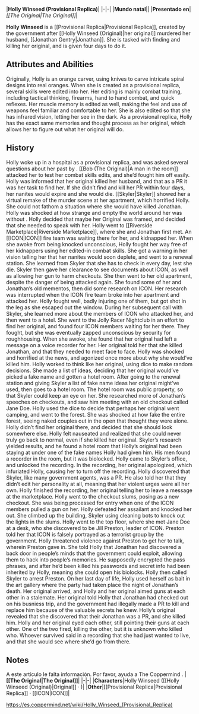|**Holly Winseed (Provisional Replica)**|
|-|-|
|**Mundo natal**||
|**Presentado en**|*[[The Original\|The Original]]*|


**Holly Winseed** is a [[Provisional Replica\|Provisional Replica]], created by the government after [[Holly Winseed (Original)\|her original]] murdered her husband, [[Jonathan Gentry\|Jonathan]]. She is tasked with finding and killing her original, and is given four days to do it.

## Attributes and Abilities
Originally, Holly is an orange carver, using knives to carve intricate spiral designs into real oranges. When she is created as a provisional replica, several skills were edited into her. Her editing is mainly combat training, including tactical thinking, firearms, hand to hand combat, and quick reflexes. Her muscle memory is edited as well, making the feel and use of weapons feel familiar and comfortable to her. She is also edited so that she has infrared vision, letting her see in the dark. As a provisional replica, Holly has the exact same memories and thought process as her original, which allows her to figure out what her original will do.

## History
Holly woke up in a hospital as a provisional replica, and was asked several questions about her past by . [[Bob (The Original)\|A man in the room]] attacked her to test her combat skills edits, and she’d fought him off easily. Holly was informed that her original killed her husband, and that as a PR it was her task to find her. If she didn’t find and kill her PR within four days, her nanites would expire and she would die. [[Skyler\|Skyler]] showed her a virtual remake of the murder scene at her apartment, which horrified Holly. She could not fathom a situation where she would have killed Jonathan. Holly was shocked at how strange and empty the world around her was without . Holly decided that maybe her Original was framed, and decided that she needed to speak with her.
Holly went to [[Riverside Marketplace\|Riverside Marketplace]], where she and Jonathan first met. An [[ICON\|ICON]] fire team was waiting there for her, and kidnapped her. When she awoke from being knocked unconscious, Holly fought her way free of her kidnappers using her edited-in combat skills. She got a warning in her vision telling her that her nanites would soon deplete, and went to a renewal station. She learned from Skyler that she has to check in every day, lest she die. Skyler then gave her clearance to see documents about ICON, as well as allowing her gun to harm checkouts.
She then went to her old apartment, despite the danger of being attacked again. She found some of her and Jonathan’s old mementos, then did some research on ICON. Her research was interrupted when the ICON fire team broke into her apartment and attacked her. Holly fought well, badly injuring one of them, but got shot in the leg as she escaped out the window. During her subsequent call with Skyler, she learned more about the members of ICON who attacked her, and then went to a hotel. She went to the Jolly Racer Nightclub in an effort to find her original, and found four ICON members waiting for her there. They fought, but she was eventually zapped unconscious by security for roughhousing. When she awoke, she found that her original had left a message on a voice recorder for her. Her original told her that she killed Jonathan, and that they needed to meet face to face.
Holly was shocked and horrified at the news, and agonized once more about why she would’ve killed him. Holly worked to think like her original, using dice to make random decisions. She made a list of ideas, deciding that her original would’ve picked a fake name and gotten a hotel room. After going to the renewal station and giving Skyler a list of fake name ideas her original might’ve used, then goes to a hotel room. The hotel room was public property, so that Skyler could keep an eye on her. She researched more of Jonathan’s speeches on checkouts, and saw him meeting with an old checkout called Jane Doe. Holly used the dice to decide that perhaps her original went camping, and went to the forest. She was shocked at how fake the entire forest, seeing naked couples out in the open that thought they were alone. Holly didn’t find her original there, and decided that she should look somewhere else. Holly felt nauseated and realized that she could never truly go back to normal, even if she killed her original.
Skyler’s research yielded results, and he found a hotel room that Holly’s original had been staying at under one of the fake names Holly had given him. His men found a recorder in the room, but it was biolocked. Holly came to Skyler’s office, and unlocked the recording. In the recording, her original apologized, which infuriated Holly, causing her to turn off the recording. Holly discovered that Skyler, like many government agents, was a PR. He also told her that they didn’t edit her personality at all, meaning that her violent urges were all her own. Holly finished the recording, her original telling her to leave a message at the marketplace.
Holly went to the checkout slums, posing as a new checkout. She was being processed for entry when one of the ICON members pulled a gun on her. Holly defeated her assailant and knocked her out. She climbed up the building, Skyler using cleaning bots to knock out the lights in the slums. Holly went to the top floor, where she met Jane Doe at a desk, who she discovered to be Jill Preston, leader of ICON. Preston told her that ICON is falsely portrayed as a terrorist group by the government. Holly threatened violence against Preston to get her to talk, wherein Preston gave in. She told Holly that Jonathan had discovered a back door in people’s minds that the government could exploit, allowing them to hack into people’s memories. He supposedly encrypted the pass phrases, and after he’d been killed his passwords and secret info had been inherited by Holly, meaning she could open his biolocks. Holly then called Skyler to arrest Preston.
On her last day of life, Holly used herself as bait in the art gallery where the party had taken place the night of Jonathan’s death. Her original arrived, and Holly and her original aimed guns at each other in a stalemate. Her original told Holly that Jonathan had checked out on his busniess trip, and the government had illegally made a PR to kill and replace him because of the valuable secrets he knew. Holly’s original revealed that she discovered that their Jonathan was a PR, and she killed him. Holly and her original eyed each other, still pointing their guns at each other.
One of the two fired, killing the other, but it is unknown who killed who. Whoever survived said in a recording that she had just wanted to live, and that she would see where she’d go from there.

## Notes

A este artículo le falta información. Por favor, ayuda a The Coppermind .
|**[[The Original\|The Original]]**|
|-|-|
|**Characters**|Holly Winseed ([[Holly Winseed (Original)\|Original]] · )|
|**Other**|[[Provisional Replica\|Provisional Replica]] · [[ICON\|ICON]]|



https://es.coppermind.net/wiki/Holly_Winseed_(Provisional_Replica)
